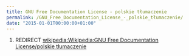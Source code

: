 ```yaml
---
title: GNU Free Documentation License - polskie tłumaczenie
permalink: /GNU_Free_Documentation_License_-_polskie_tłumaczenie/
date: "2015-01-01T00:00:00+01:00"
---
```


1.  REDIRECT [wikipedia:Wikipedia:GNU Free Documentation License/polskie tłumaczenie](/wikipedia:Wikipedia:GNU_Free_Documentation_License/polskie_tłumaczenie "wikilink")
